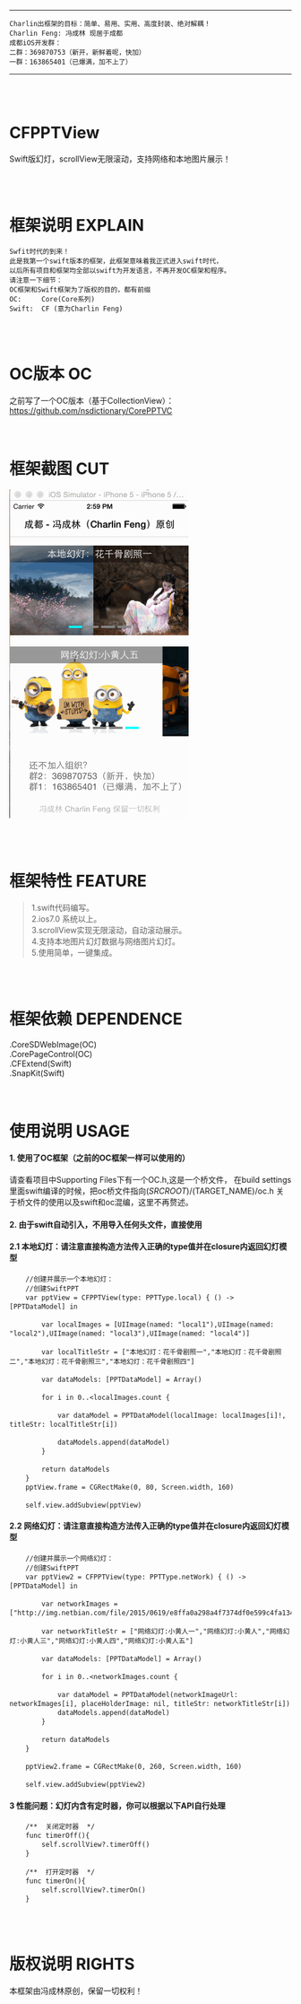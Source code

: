 
-----
    Charlin出框架的目标：简单、易用、实用、高度封装、绝对解耦！
    Charlin Feng: 冯成林 现居于成都
    成都iOS开发群：
    二群：369870753（新开，新鲜着呢，快加）
    一群：163865401（已爆满，加不上了） 
-----

<br /><br />

# CFPPTView
   Swift版幻灯，scrollView无限滚动，支持网络和本地图片展示！

<br /><br />

框架说明 EXPLAIN
===============
    Swfit时代的到来！
    此是我第一个swift版本的框架，此框架意味着我正式进入swift时代，
    以后所有项目和框架均全部以swift为开发语言，不再开发OC框架和程序。
    请注意一下细节：
    OC框架和Swift框架为了版权的目的，都有前缀
    OC:     Core(Core系列)
    Swift:  CF (意为Charlin Feng)

<br /><br />

OC版本 OC
===============
之前写了一个OC版本（基于CollectionView）：<br />
https://github.com/nsdictionary/CorePPTVC <br />
<br /><br />

框架截图 CUT
===============
![image](./CFPPTView/show.gif)<br />

<br /><br />





框架特性 FEATURE
===============
>1.swift代码编写。<br />
>2.ios7.0 系统以上。<br />
>3.scrollView实现无限滚动，自动滚动展示。<br />
>4.支持本地图片幻灯数据与网络图片幻灯。<br />
>5.使用简单，一键集成。<br />


<br /><br />


框架依赖 DEPENDENCE
===============
.CoreSDWebImage(OC)<br />
.CorePageControl(OC)<br />
.CFExtend(Swift)<br />
.SnapKit(Swift)<br />
<br /><br />







使用说明 USAGE
===============

#### 1. 使用了OC框架（之前的OC框架一样可以使用的）
   请查看项目中Supporting Files下有一个OC.h,这是一个桥文件，
   在build settings里面swift编译的时候，把oc桥文件指向$(SRCROOT)/$(TARGET_NAME)/oc.h
   关于桥文件的使用以及swift和oc混编，这里不再赘述。
  
#### 2. 由于swift自动引入，不用导入任何头文件，直接使用

#### 2.1  本地幻灯：请注意直接构造方法传入正确的type值并在closure内返回幻灯模型
        //创建并展示一个本地幻灯：
        //创建SwiftPPT
        var pptView = CFPPTView(type: PPTType.local) { () -> [PPTDataModel] in
            
            var localImages = [UIImage(named: "local1"),UIImage(named: "local2"),UIImage(named: "local3"),UIImage(named: "local4")]
            
            var localTitleStr = ["本地幻灯：花千骨剧照一","本地幻灯：花千骨剧照二","本地幻灯：花千骨剧照三","本地幻灯：花千骨剧照四"]
            
            var dataModels: [PPTDataModel] = Array()
            
            for i in 0..<localImages.count {
                
                var dataModel = PPTDataModel(localImage: localImages[i]!, titleStr: localTitleStr[i])
            
                dataModels.append(dataModel)
            }
            
            return dataModels
        }
        pptView.frame = CGRectMake(0, 80, Screen.width, 160)
        
        self.view.addSubview(pptView)
        

#### 2.2  网络幻灯：请注意直接构造方法传入正确的type值并在closure内返回幻灯模型

        //创建并展示一个网络幻灯：
        //创建SwiftPPT
        var pptView2 = CFPPTView(type: PPTType.netWork) { () -> [PPTDataModel] in
            
            var networkImages = ["http://img.netbian.com/file/2015/0619/e8ffa0a298a4f7374df0e599c4fa134d.jpg","http://img.netbian.com/file/20150319/0a176c7518b4b1e9041bb4ada0899160.jpg","http://img.netbian.com/file/20150114/96e7591ea70c43b06c47503a9d31c2f6.jpg","http://img.netbian.com/file/20141129/35b2d754f2eec0a41381115ccf46c2f4.jpg","http://img.netbian.com/file/20140511/2f42b589066cb7baba9f8a3ab820dd45.jpg"]
            
            var networkTitleStr = ["网络幻灯:小黄人一","网络幻灯:小黄人","网络幻灯:小黄人三","网络幻灯:小黄人四","网络幻灯:小黄人五"]
            
            var dataModels: [PPTDataModel] = Array()
            
            for i in 0..<networkImages.count {
                
                var dataModel = PPTDataModel(networkImageUrl: networkImages[i], placeHolderImage: nil, titleStr: networkTitleStr[i])
                dataModels.append(dataModel)
            }
            
            return dataModels
        }
        
        pptView2.frame = CGRectMake(0, 260, Screen.width, 160)
        
        self.view.addSubview(pptView2)

#### 3 性能问题：幻灯内含有定时器，你可以根据以下API自行处理

        /**  关闭定时器  */
        func timerOff(){
            self.scrollView?.timerOff()
        }
        
        /**  打开定时器  */
        func timerOn(){
            self.scrollView?.timerOn()
        }


<br/><br/>

版权说明 RIGHTS
===============
本框架由冯成林原创，保留一切权利！


